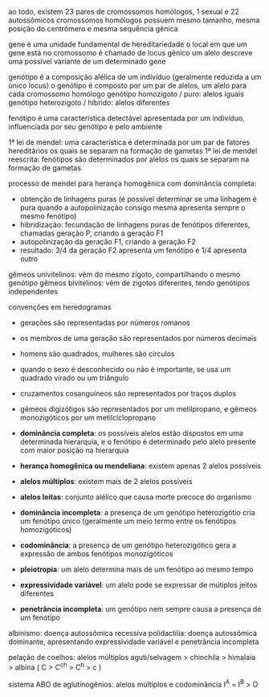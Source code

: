 ao todo, existem 23 pares de cromossomos homólogos, 1 sexual e 22 autossômicos
cromossomos homólogos possuem mesmo tamanho, mesma posição do centrômero e mesma sequência gênica

gene é uma unidade fundamental de hereditariedade
o local em que um gene está no cromossomo é chamado de locus gênico
um alelo descreve uma possível variante de um determinado gene

genótipo é a composição alélica de um indivíduo (geralmente reduzida a um único locus)
o genótipo é composto por um par de alelos, um alelo para cada cromossomo homólogo
genótipo homozigoto / puro: alelos iguais
genótipo heterozigoto / híbrido: alelos diferentes

fenótipo é uma característica detectável apresentada por um indivíduo, influenciada por seu genótipo e pelo ambiente

1ª lei de mendel: uma característica é determinada por um par de fatores hereditários os quais se separam na formação de gametas
1ª lei de mendel reescrita: fenótipos são determinados por alelos os quais se separam na formação de gametas


processo de mendel para herança homogênica com dominância completa:
- obtenção de linhagens puras (é possível determinar se uma linhagem é pura quando a autopolinização consigo mesma apresenta sempre o mesmo fenótipo)
- hibridização: fecundação de linhagens puras de fenótipos diferentes, chamadas geração P, criando a geração F1
- autopolinização da geração F1, criando a geração F2
- resultado: 3/4 da geração F2 apresenta um fenótipo e 1/4 apresenta outro



gêmeos univitelinos: vêm do mesmo zigoto, compartilhando o mesmo genótipo
gêmeos bivitelinos: vêm de zigotos diferentes, tendo genótipos independentes

convenções em heredogramas
- gerações são representadas por números romanos
- os membros de uma geração são representados por números decimais
- homens são quadrados, mulheres são círculos
- quando o sexo é desconhecido ou não é importante, se usa um quadrado virado ou um triângulo
- cruzamentos cosanguíneos são representados por traços duplos
- gêmeos digizótigos são representados por um metilpropano, e gêmeos monozigóticos por um metilciclopropano



- **dominância completa**: os possíveis alelos estão dispostos em uma determinada hierarquia, e o fenótipo é determinado pelo alelo presente com maior posição na hierarquia
- **herança homogênica ou mendeliana**: existem apenas 2 alelos possíveis
- **alelos múltiplos**: existem mais de 2 alelos possíveis
- **alelos leitas**: conjunto alélico que causa morte precoce do organismo
- **dominância incompleta**: a presença de um genótipo heterozigótio cria um fenótipo único (geralmente um meio termo entre os fenótipos homozigóticos)
- **codominância**: a presença de um genótipo heterozigótico gera a expressão de ambos fenótipos monozigóticos
- **pleiotropia**: um alelo determina mais de um fenótipo ao mesmo tempo
- **expressividade variável**: um alelo pode se expressar de mútiplos jeitos diferentes
- **penetrância incompleta**: um genótipo nem sempre causa a presença de um fenótipo

albinismo: doença autossômica recessiva
polidactilia: doença autossômica dominante, apresentando expressividade variável e penetrância incompleta

pelação de coelhos: alelos múltiplos
aguti/selvagem > chinchila > himalaia > albina ( C > C<sup>ch</sup> > C<sup>h</sup> > c )

sistema ABO de aglutinogênios: alelos múltiplos e codominância
I<sup>A</sup> = I<sup>B</sup> > O

